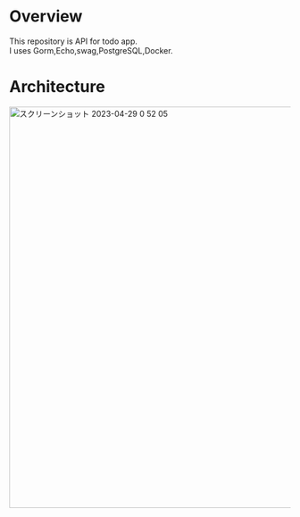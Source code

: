 # Overview
This repository is API for todo app.  
I uses Gorm,Echo,swag,PostgreSQL,Docker.

# Architecture
<img width="719" alt="スクリーンショット 2023-04-29 0 52 05" src="https://github.com/hayato24s/todo-go-echo-gorm/assets/68944024/9fd594d3-c145-4c52-af97-2c525c946217">
